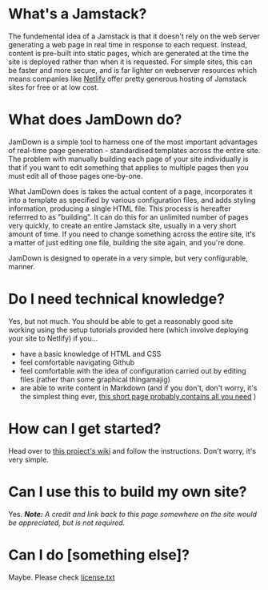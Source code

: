 # What's a Jamstack?
The fundemental idea of a Jamstack is that it doesn't rely on the web server generating a web page in real time in response to each request. Instead, content is pre-built into static pages, which are generated at the time the site is deployed rather than when it is requested. For simple sites, this can be faster and more secure, and is far lighter on webserver resources which means companies like [Netlify](www.netlify.com) offer pretty generous hosting of Jamstack sites for free or at low cost.

# What does JamDown do?
JamDown is a simple tool to harness one of the most important advantages of real-time page generation - standardised templates across the entire site. The problem with manually building each page of your site individually is that if you want to edit something that applies to multiple pages then you must edit all of those pages one-by-one.

What JamDown does is takes the actual content of a page, incorporates it into a template as specified by various configuration files, and adds styling information, producing a single HTML file. This process is hereafter referrred to as "building". It can do this for an unlimited number of pages very quickly, to create an entire Jamstack site, usually in a very short amount of time. If you need to change something across the entire site, it's a matter of just editing one file, building the site again, and you're done.

JamDown is designed to operate in a very simple, but very configurable, manner.

# Do I need technical knowledge?
Yes, but not much. You should be able to get a reasonably good site working using the setup tutorials provided here (which involve deploying your site to Netlify) if you...

+ have a basic knowledge of HTML and CSS
+ feel comfortable navigating Github
+ feel comfortable with the idea of configuration carried out by editing files (rather than some graphical thingamajig)
+ are able to write content in Markdown (and if you don't, don't worry, it's the simplest thing ever, [this short page probably contains all you need](https://www.markdownguide.org/cheat-sheet/) )

# How can I get started?
Head over to [this project's wiki](https://github.com/python-megapixel/JamDown/wiki) and follow the instructions. Don't worry, it's very simple.

# Can I use this to build my own site?
Yes.
*__Note:__ A credit and link back to this page somewhere on the site would be appreciated, but is not required.*

# Can I do [something else]?
Maybe. Please check [license.txt](https://github.com/python-megapixel/JamDown/blob/master/license.txt)
